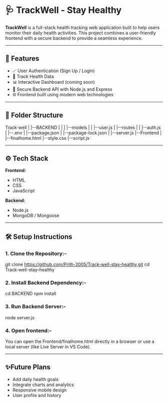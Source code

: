 # 🩺 TrackWell - Stay Healthy

**TrackWell** is a full-stack health tracking web application built to help users monitor their daily health activities.
This project combines a user-friendly frontend with a secure backend to provide a seamless experience.

---

## 🚀 Features

- ✅ User Authentication (Sign Up / Login)
- 📝 Track Health Data
- 📊 Interactive Dashboard (coming soon)
- 🔐 Secure Backend API with Node.js and Express
- 🌐 Frontend built using modern web technologies

---

## 📁 Folder Structure
Track-well
|
|--BACKEND
|  |
|  |--models
|  |  |--user.js
|  |--routes
|  |  |--auth.js
|  |--.env
|  |--package.json
|  |--package-lock.json
|  |--server.js
|--Frontend
   |
   |--finalhome.html
   |--style.css
   |--script.js

---

## ⚙️ Tech Stack

**Frontend:**
- HTML
- CSS
- JavaScript

**Backend:**
- Node.js
- MongoDB / Mongoose

---

## 🛠️ Setup Instructions

### 1. Clone the Repository:-
git clone https://github.com/Prith-2005/Track-well-stay-healthy.git
cd Track-well-stay-healthy

### 2. Install Backend Dependency:-
cd BACKEND
npm install

### 3. Run Backend Server:-
node server.js

### 4. Open frontend:-
You can open the Frontend/finalhome.html directly in a browser or use a local server (like Live Server in VS Code).

---

## ✨Future Plans
- Add daily health goals
- Integrate charts and analytics
- Responsive mobile design
- User profile and history
